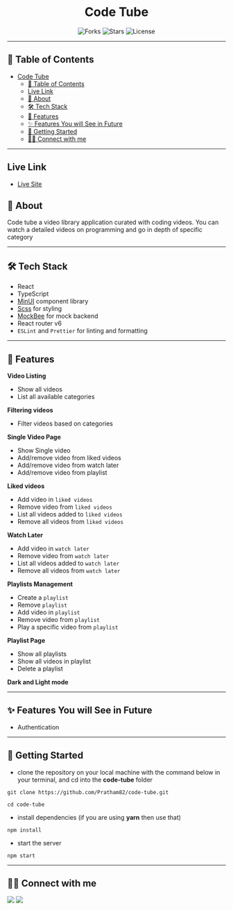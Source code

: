 <div align="center">

<!-- <img alt="inclusive mart logo" src="public/logo-bg-white.png" width="150px" height="150px" /> -->

# Code Tube


![Forks](https://img.shields.io/github/forks/pratham82/code-tube)
![Stars](https://img.shields.io/github/stars/pratham82/code-tube)
![License](https://img.shields.io/github/license/pratham82/code-tube)

</div>

---

## 📕 Table of Contents

- [Code Tube](#code-tube)
  - [📕 Table of Contents](#-table-of-contents)
  - [Live Link](#live-link)
  - [📖 About](#-about)
  - [🛠️ Tech Stack](#️-tech-stack)
  - [🚀 Features](#-features)
  - [✨ Features You will See in Future](#-features-you-will-see-in-future)
  - [🔌 Getting Started](#-getting-started)
  - [👨‍💻 Connect with me](#-connect-with-me)

---

## Live Link
- [Live Site](https://code-tube.vercel.app/)

## 📖 About

Code tube a video library application curated with coding videos. You can watch a detailed
 videos on programming and go in depth of specific category


---
## 🛠️ Tech Stack

- React
- TypeScript
- [MinUI](https://min-ui.netlify.app/) component library
- [Scss](https://sass-lang.com/) for styling
- [MockBee](https://mockbee.netlify.app/) for mock backend
- React router v6
- `ESLint` and `Prettier` for linting and formatting

---

## 🚀 Features

**Video Listing**
- Show all videos
- List all available categories 

**Filtering videos**
- Filter videos based on categories

**Single Video Page**
- Show Single video
- Add/remove video from liked videos
- Add/remove video from watch later
- Add/remove video from playlist

**Liked videos**
- Add video in `liked videos`
- Remove video from `liked videos`
- List all videos added to `liked videos`
- Remove all videos from `liked videos`

**Watch Later**
- Add video in `watch later`
- Remove video from `watch later`
- List all videos added to `watch later`
- Remove all videos from `watch later`

**Playlists Management**
- Create a `playlist`
- Remove `playlist`
- Add video in `playlist`
- Remove video from `playlist`
- Play a specific video from `playlist`

**Playlist Page**
- Show all playlists
- Show all videos in playlist
- Delete a playlist

**Dark and Light mode**


---


## ✨ Features You will See in Future

- Authentication

---

## 🔌 Getting Started

- clone the repository on your local machine with the command below in your terminal, and cd into the **code-tube** folder

```
git clone https://github.com/Pratham82/code-tube.git

cd code-tube
```

- install dependencies (if you are using **yarn** then use that)

```
npm install
```

<!-- - create a `.env` file at the root level of the directory (at the level of `package.json`) and create a variable like mentioned below

```
REACT_APP_JWT_SECRET = <JWT_SECRET_KEY_OF_YOUR_CHOICE>
``` -->

- start the server

```
npm start
```

---

## 👨‍💻 Connect with me

<a href="https://www.linkedin.com/in/prathameshmali/"><img src="https://img.shields.io/badge/LinkedIn-0077B5?style=for-the-badge&logo=linkedin&logoColor=white"/></a>
<a href="https://twitter.com/Pratham_82"><img src="https://img.shields.io/badge/Twitter-1DA1F2?style=for-the-badge&logo=twitter&logoColor=white"/></a>